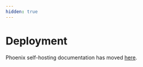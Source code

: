 ```yaml
---
hidden: true
---
```


# Deployment

Phoenix self-hosting documentation has moved [here](https://arize.com/docs/phoenix/self-hosting).&#x20;
